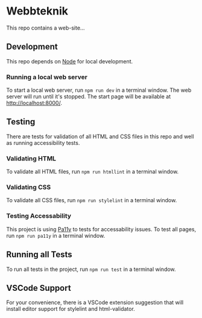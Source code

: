 # Webbteknik

This repo contains a web-site...

## Development

This repo depends on [Node](https://nodejs.org/) for local development.

### Running a local web server

To start a local web server, run `npm run dev` in a terminal window. The web server will run until it's stopped. The
start page will be available at [http://localhost:8000/](http://localhost:8000/).

## Testing

There are tests for validation of all HTML and CSS files in this repo and well as running accessibility tests.

### Validating HTML

To validate all HTML files, run `npm run htmllint` in a terminal window.

### Validating CSS

To validate all CSS files, run `npm run stylelint` in a terminal window.

### Testing Accessability

This project is using [Pa11y](https://pa11y.org/) to tests for accessability issues. To test all pages, run
`npm run pa11y` in a terminal window.

## Running all Tests

To run all tests in the project, run `npm run test` in a terminal window.

## VSCode Support

For your convenience, there is a VSCode extension suggestion that will install editor support for stylelint and
html-validator.
